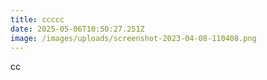 ```yaml
---
title: ccccc
date: 2025-05-06T10:50:27.251Z
image: /images/uploads/screenshot-2023-04-08-110408.png
---
```

c﻿c